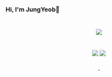 
### Hi, I'm JungYeob👋

<div id="main" align="center">
  <br>
    <img 
        src="https://github-readme-stats.vercel.app/api?username=jungyeob102&hide=stars,contribs&count_private=true&show_icons=true"
        style="height: auto; margin-left: 20px; margin-right: 20px; padding: 10px;"/>
</div>

<br>
  <p align="center">
    <img src="https://img.shields.io/badge/C++-000000?style=flat-square&logo=C%2B%2B&logoColor=white"/>
    <img src="https://img.shields.io/badge/Unreal Engine-313131?style=flat-square&logo=Unrealengine&logoColor=white"/>

<br>
 
<div align="center">
  <a href="https://instagram.com/donotinto_x">
        <img 
            src="https://img.shields.io/badge/Instagram-blueviolet?style=for-the-badge&logo=&logoColor=white&link=https://instagram.com/donotinto_x/"
            style="height: 10px; margin-left: 20px; margin-right: 20px; padding: 10px;"/>
  </a>
  
  <a href="https://goods99.tistory.com/">
        <img 
            src="https://img.shields.io/badge/Tstory-white?style=for-the-badge&logo=tstory&logoColor=black&link=https://https://goods99.tistory.com/"
            style="height: 10px; margin-left: 20px; margin-right: 20px; padding: 10px;"/>
    </a>
</div>
